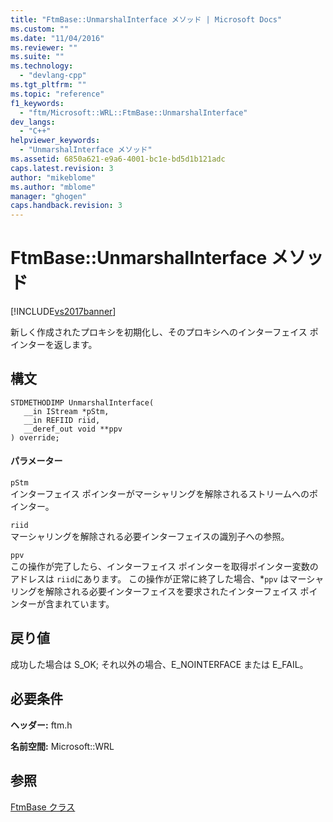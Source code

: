```yaml
---
title: "FtmBase::UnmarshalInterface メソッド | Microsoft Docs"
ms.custom: ""
ms.date: "11/04/2016"
ms.reviewer: ""
ms.suite: ""
ms.technology: 
  - "devlang-cpp"
ms.tgt_pltfrm: ""
ms.topic: "reference"
f1_keywords: 
  - "ftm/Microsoft::WRL::FtmBase::UnmarshalInterface"
dev_langs: 
  - "C++"
helpviewer_keywords: 
  - "UnmarshalInterface メソッド"
ms.assetid: 6850a621-e9a6-4001-bc1e-bd5d1b121adc
caps.latest.revision: 3
author: "mikeblome"
ms.author: "mblome"
manager: "ghogen"
caps.handback.revision: 3
---
```

# FtmBase::UnmarshalInterface メソッド
[!INCLUDE[vs2017banner](../assembler/inline/includes/vs2017banner.md)]

新しく作成されたプロキシを初期化し、そのプロキシへのインターフェイス ポインターを返します。  
  
## 構文  
  
```  
STDMETHODIMP UnmarshalInterface(  
   __in IStream *pStm,  
   __in REFIID riid,  
   __deref_out void **ppv  
) override;  
```  
  
#### パラメーター  
 `pStm`  
 インターフェイス ポインターがマーシャリングを解除されるストリームへのポインター。  
  
 `riid`  
 マーシャリングを解除される必要インターフェイスの識別子への参照。  
  
 `ppv`  
 この操作が完了したら、インターフェイス ポインターを取得ポインター変数のアドレスは `riid`にあります。  この操作が正常に終了した場合、\*`ppv` はマーシャリングを解除される必要インターフェイスを要求されたインターフェイス ポインターが含まれています。  
  
## 戻り値  
 成功した場合は S\_OK; それ以外の場合、E\_NOINTERFACE または E\_FAIL。  
  
## 必要条件  
 **ヘッダー:** ftm.h  
  
 **名前空間:** Microsoft::WRL  
  
## 参照  
 [FtmBase クラス](../windows/ftmbase-class.md)